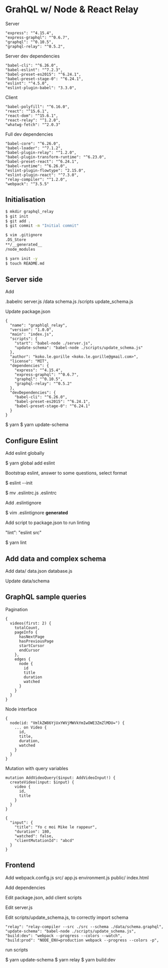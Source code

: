 # GrahQL w/ Node & React Relay

Server

    "express": "^4.15.4",
    "express-graphql": "^0.6.7",
    "graphql": "^0.10.5",
    "graphql-relay": "^0.5.2",

Server dev dependencies

    "babel-cli": "^6.26.0",
    "babel-eslint": "^7.2.3",
    "babel-preset-es2015": "^6.24.1",
    "babel-preset-stage-0": "^6.24.1",
    "eslint": "^4.5.0",
    "eslint-plugin-babel": "3.3.0",

Client

    "babel-polyfill": "^6.16.0",    
    "react": "^15.6.1",
    "react-dom": "^15.6.1",
    "react-relay": "^1.2.0",
    "whatwg-fetch": "^2.0.3"


Full dev dependencies

    "babel-core": "^6.26.0",
    "babel-loader": "^7.1.2",
    "babel-plugin-relay": "^1.2.0",
    "babel-plugin-transform-runtime": "^6.23.0",
    "babel-preset-react": "^6.24.1",
    "babel-runtime": "^6.26.0",
    "eslint-plugin-flowtype": "2.15.0",
    "eslint-plugin-react": "^7.3.0",
    "relay-compiler": "^1.2.0",
    "webpack": "^3.5.5"    

## Initialisation

```bash
$ mkdir graphql_relay
$ git init
$ git add .
$ git commit -m "Initial commit"
```


```bash
$ vim .gitignore
.DS_Store
**/__generated__
/node_modules
```


```bash
$ yarn init -y
$ touch README.md
```

## Server side

Add 

  .babelrc
  server.js
  /data
    schema.js
  /scripts
    update_schema.js

Update package.json

```
{
  "name": "graphlql_relay",
  "version": "1.0.0",
  "main": "index.js",
  "scripts": {
    "start": "babel-node ./server.js",
    "update-schema": "babel-node ./scripts/update_schema.js"
  },
  "author": "koko.le.gorille <koko.le.gorille@gmail.com>",
  "license": "MIT",
  "dependencies": {
    "express": "^4.15.4",
    "express-graphql": "^0.6.7",
    "graphql": "^0.10.5",
    "graphql-relay": "^0.5.2"
  },
  "devDependencies": {
    "babel-cli": "^6.26.0",
    "babel-preset-es2015": "^6.24.1",
    "babel-preset-stage-0": "^6.24.1"
  }
}
```

$ yarn 
$ yarn update-schema

## Configure Eslint

Add eslint globally

$ yarn global add eslint

Bootstrap eslint, answer to some questions, select format

$ eslint --init

$ mv .eslintrc.js .eslintrc

Add .eslintignore

$ vim .eslintignore
__generated__


Add script to package.json to run linting

"lint": "eslint src"

$ yarn lint

## Add data and complex schema

Add 
  data/
    data.json
    database.js

Update data/schema

## GraphQL sample queries

Pagination

```
{
  videos(first: 2) {
    totalCount,
    pageInfo {
      hasNextPage
      hasPreviousPage
      startCursor
      endCursor
    },
    edges {
      node {
        id
        title
        duration
        watched
      }
    }
  }
}
```

Node interface

```
{
  node(id: "VmlkZW86YjUxYWVjMWVkYmIwOWE3ZmZlMDU=") {
    ... on Video {
      id,
      title,
      duration,
      watched
    }
  }
}
```

Mutation with query variables

```
mutation AddVideoQuery($input: AddVideoInput!) {
  createVideo(input: $input) {
    video {
      id,
      title
    }
  }
}

{
  "input": {
    "title": "Yo c moi Mike le rappeur",
    "duration": 180,
    "watched": false,
    "clientMutationId": "abcd"
  }
}
```

## Frontend

Add
  webpack.config.js
  src/
    app.js
    environment.js
  public/
    index.html

Add dependencies

Edit package.json, add client scripts

Edit server.js

Edit scripts/update_schema.js, to correctly import schema

    "relay": "relay-compiler --src ./src --schema ./data/schema.graphql",
    "update-schema": "babel-node ./scripts/update_schema.js",
    "build:dev": "webpack --progress --colors --watch",
    "build:prod": "NODE_ENV=production webpack --progress --colors -p",

run scripts

$ yarn update-schema
$ yarn relay
$ yarn build:dev

  